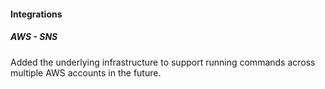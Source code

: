 
#### Integrations

##### AWS - SNS

Added the underlying infrastructure to support running commands across multiple AWS accounts in the future.

